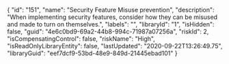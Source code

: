 {
  "id": "151",
  "name": "Security Feature Misuse prevention",
  "description": "When implementing security features, consider how they can be misused and made to turn on themselves.",
  "labels": "",
  "libraryId": "1",
  "isHidden": false,
  "guid": "4e6c0bd9-69a2-44b8-994c-71987a07256a",
  "riskId": 2,
  "isCompensatingControl": false,
  "riskName": "High",
  "isReadOnlyLibraryEntity": false,
  "lastUpdated": "2020-09-22T13:26:49.75",
  "libraryGuid": "eef7dcf9-53bd-48e9-849d-21445ebad101"
}